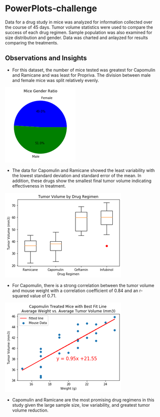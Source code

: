 # PowerPlots-challenge

Data for a drug study in mice was analyzed for information collected over the course of 45 days.  Tumor volume statistics were used to compare the success of each drug regimen.  Sample population was also examined for size distribution and gender.  Data was charted and anlayzed for results comparing the treatments.  

## Observations and Insights 

* For this dataset, the number of mice tested was greatest for Capomulin and Ramicane and was least for Propriva.  The division between male and female mice was split relatively evenly.

![](images/Gender_Ratio.png)

* The data for Capomulin and Ramicane showed the least variability with the lowest standard deviation and standard error of the mean.  In addition, these drugs show the smallest final tumor volume indicating effectiveness in treatment.

![](images/Tumor_Volume.png)

* For Capomulin, there is a strong correlation between the tumor volume and mouse weight with a correlation coefficient of 0.84 and an r-squared value of 0.71.  

![](images/Mice_Weight_vs_Tumor_Vol.png)

* Capomulin and Ramicane are the most promising drug regimens in this study given the large sample size, low variability, and greatest tumor volume reduction.
